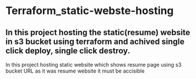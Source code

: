 # Terraform_static-webste-hosting
## In this project hosting the static(resume) website in s3 bucket using terraform and achived single click deploy, single click destroy.
In this project hosting static website which shows resume page using s3 bucket URL as it was resume website it must be accisible 
